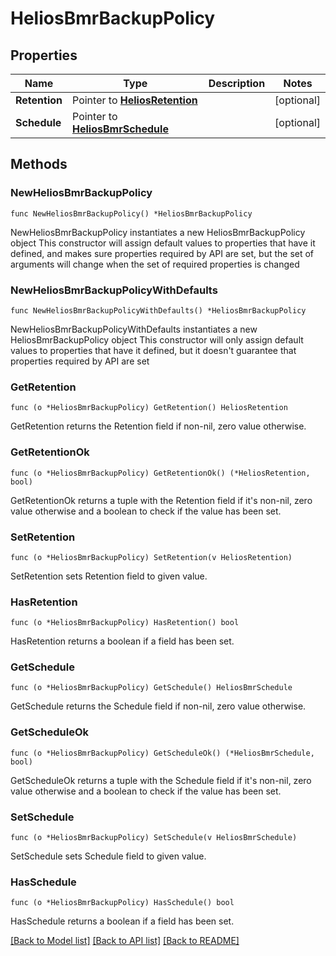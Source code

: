 # HeliosBmrBackupPolicy

## Properties

Name | Type | Description | Notes
------------ | ------------- | ------------- | -------------
**Retention** | Pointer to [**HeliosRetention**](HeliosRetention.md) |  | [optional] 
**Schedule** | Pointer to [**HeliosBmrSchedule**](HeliosBmrSchedule.md) |  | [optional] 

## Methods

### NewHeliosBmrBackupPolicy

`func NewHeliosBmrBackupPolicy() *HeliosBmrBackupPolicy`

NewHeliosBmrBackupPolicy instantiates a new HeliosBmrBackupPolicy object
This constructor will assign default values to properties that have it defined,
and makes sure properties required by API are set, but the set of arguments
will change when the set of required properties is changed

### NewHeliosBmrBackupPolicyWithDefaults

`func NewHeliosBmrBackupPolicyWithDefaults() *HeliosBmrBackupPolicy`

NewHeliosBmrBackupPolicyWithDefaults instantiates a new HeliosBmrBackupPolicy object
This constructor will only assign default values to properties that have it defined,
but it doesn't guarantee that properties required by API are set

### GetRetention

`func (o *HeliosBmrBackupPolicy) GetRetention() HeliosRetention`

GetRetention returns the Retention field if non-nil, zero value otherwise.

### GetRetentionOk

`func (o *HeliosBmrBackupPolicy) GetRetentionOk() (*HeliosRetention, bool)`

GetRetentionOk returns a tuple with the Retention field if it's non-nil, zero value otherwise
and a boolean to check if the value has been set.

### SetRetention

`func (o *HeliosBmrBackupPolicy) SetRetention(v HeliosRetention)`

SetRetention sets Retention field to given value.

### HasRetention

`func (o *HeliosBmrBackupPolicy) HasRetention() bool`

HasRetention returns a boolean if a field has been set.

### GetSchedule

`func (o *HeliosBmrBackupPolicy) GetSchedule() HeliosBmrSchedule`

GetSchedule returns the Schedule field if non-nil, zero value otherwise.

### GetScheduleOk

`func (o *HeliosBmrBackupPolicy) GetScheduleOk() (*HeliosBmrSchedule, bool)`

GetScheduleOk returns a tuple with the Schedule field if it's non-nil, zero value otherwise
and a boolean to check if the value has been set.

### SetSchedule

`func (o *HeliosBmrBackupPolicy) SetSchedule(v HeliosBmrSchedule)`

SetSchedule sets Schedule field to given value.

### HasSchedule

`func (o *HeliosBmrBackupPolicy) HasSchedule() bool`

HasSchedule returns a boolean if a field has been set.


[[Back to Model list]](../README.md#documentation-for-models) [[Back to API list]](../README.md#documentation-for-api-endpoints) [[Back to README]](../README.md)


